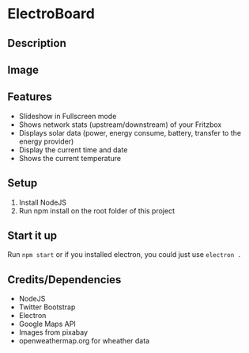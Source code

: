 # ElectroBoard

## Description


## Image



## Features

* Slideshow in Fullscreen mode
* Shows network stats (upstream/downstream) of your Fritzbox
* Displays solar data (power, energy consume, battery, transfer to the energy provider)
* Display the current time and date
* Shows the current temperature

## Setup

1. Install NodeJS
2. Run npm install on the root folder of this project

## Start it up

Run `npm start` or if you installed electron, you could just use `electron .`

## Credits/Dependencies

* NodeJS
* Twitter Bootstrap
* Electron
* Google Maps API
* Images from pixabay
* openweathermap.org for wheather data
